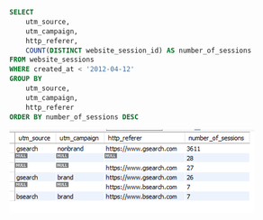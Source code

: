 ``` sql
SELECT
	utm_source,
    utm_campaign,
    http_referer,
    COUNT(DISTINCT website_session_id) AS number_of_sessions
FROM website_sessions
WHERE created_at < '2012-04-12'
GROUP BY
	utm_source,
    utm_campaign,
    http_referer
ORDER BY number_of_sessions DESC

```

![](https://github.com/Harsha2409/SQL_analyzing_website_traffic_sources/blob/main/Finding%20Top%20Traffic%20Sources/result.PNG)

